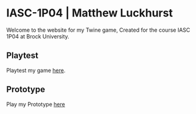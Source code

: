 # IASC-1P04 | Matthew Luckhurst

Welcome to the website for my Twine game, Created for the course IASC 1P04 at Brock University.

## Playtest

Playtest my game [here]().

## Prototype

Play my Prototype [here](prototype/PhantomHome_Prototype.html)
